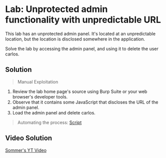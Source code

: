 # Lab: Unprotected admin functionality with unpredictable URL
This lab has an unprotected admin panel. It's located at an unpredictable location, but the location is disclosed somewhere in the application.

Solve the lab by accessing the admin panel, and using it to delete the user carlos.

## Solution
> Manual Exploitation
1. Review the lab home page's source using Burp Suite or your web browser's developer tools.
2. Observe that it contains some JavaScript that discloses the URL of the admin panel.
3. Load the admin panel and delete carlos.
> Automating the process: [Script](https://github.com/darshannn10/PortSwiggers-Web-Sec-Academy/blob/main/Access%20Control/lab-02/lab-02-script.py)

## Video Solution
[Sommer's YT Video](https://youtu.be/mml8SlN2Or4)
